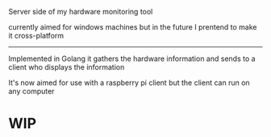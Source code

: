 Server side of my hardware monitoring tool

currently aimed for windows machines but in the future I prentend to make it cross-platform

---

Implemented in Golang it gathers the hardware information and sends to a client who displays the information

It's now aimed for use with a raspberry pi client but the client can run on any computer

# WIP
